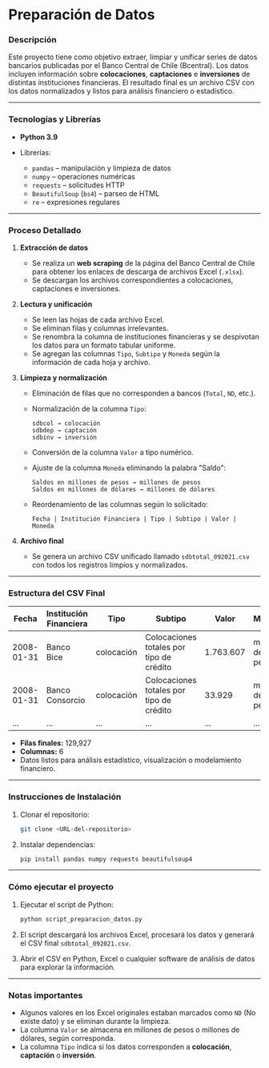 
# Preparación de Datos

### Descripción

Este proyecto tiene como objetivo extraer, limpiar y unificar series de datos bancarios publicadas por el Banco Central de Chile (Bcentral). Los datos incluyen información sobre **colocaciones**, **captaciones** e **inversiones** de distintas instituciones financieras. El resultado final es un archivo CSV con los datos normalizados y listos para análisis financiero o estadístico.

---

### Tecnologías y Librerías

* **Python 3.9**
* Librerías:

  * `pandas` – manipulación y limpieza de datos
  * `numpy` – operaciones numéricas
  * `requests` – solicitudes HTTP
  * `BeautifulSoup` (`bs4`) – parseo de HTML
  * `re` – expresiones regulares

---

### Proceso Detallado

1. **Extracción de datos**

   * Se realiza un **web scraping** de la página del Banco Central de Chile para obtener los enlaces de descarga de archivos Excel (`.xlsx`).
   * Se descargan los archivos correspondientes a colocaciones, captaciones e inversiones.

2. **Lectura y unificación**

   * Se leen las hojas de cada archivo Excel.
   * Se eliminan filas y columnas irrelevantes.
   * Se renombra la columna de instituciones financieras y se despivotan los datos para un formato tabular uniforme.
   * Se agregan las columnas `Tipo`, `Subtipo` y `Moneda` según la información de cada hoja y archivo.

3. **Limpieza y normalización**

   * Eliminación de filas que no corresponden a bancos (`Total`, `ND`, etc.).
   * Normalización de la columna `Tipo`:

     ```
     sdbcol → colocación
     sdbdep → captación
     sdbinv → inversión
     ```
   * Conversión de la columna `Valor` a tipo numérico.
   * Ajuste de la columna `Moneda` eliminando la palabra "Saldo":

     ```
     Saldos en millones de pesos → millones de pesos
     Saldos en millones de dólares → millones de dólares
     ```
   * Reordenamiento de las columnas según lo solicitado:

     ```
     Fecha | Institución Financiera | Tipo | Subtipo | Valor | Moneda
     ```

4. **Archivo final**

   * Se genera un archivo CSV unificado llamado `sdbtotal_092021.csv` con todos los registros limpios y normalizados.

---

### Estructura del CSV Final

| Fecha      | Institución Financiera | Tipo       | Subtipo                                  | Valor     | Moneda            |
| ---------- | ---------------------- | ---------- | ---------------------------------------- | --------- | ----------------- |
| 2008-01-31 | Banco Bice             | colocación | Colocaciones totales por tipo de crédito | 1.763.607 | millones de pesos |
| 2008-01-31 | Banco Consorcio        | colocación | Colocaciones totales por tipo de crédito | 33.929    | millones de pesos |
| ...        | ...                    | ...        | ...                                      | ...       | ...               |

* **Filas finales:** 129,927
* **Columnas:** 6
* Datos listos para análisis estadístico, visualización o modelamiento financiero.

---

### Instrucciones de Instalación

1. Clonar el repositorio:

   ```bash
   git clone <URL-del-repositorio>
   ```
2. Instalar dependencias:

   ```bash
   pip install pandas numpy requests beautifulsoup4
   ```

---

### Cómo ejecutar el proyecto

1. Ejecutar el script de Python:

   ```bash
   python script_preparacion_datos.py
   ```
2. El script descargará los archivos Excel, procesará los datos y generará el CSV final `sdbtotal_092021.csv`.
3. Abrir el CSV en Python, Excel o cualquier software de análisis de datos para explorar la información.

---

### Notas importantes

* Algunos valores en los Excel originales estaban marcados como `ND` (No existe dato) y se eliminan durante la limpieza.
* La columna `Valor` se almacena en millones de pesos o millones de dólares, según corresponda.
* La columna `Tipo` indica si los datos corresponden a **colocación**, **captación** o **inversión**.
